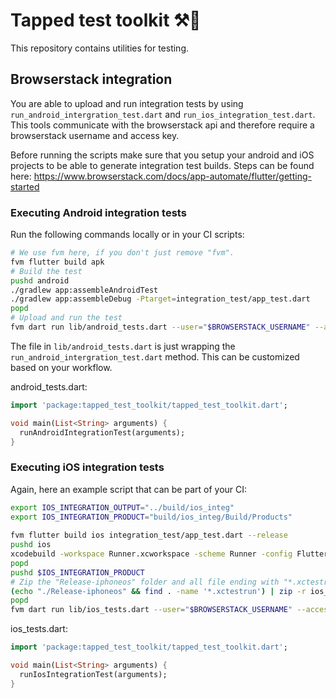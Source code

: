 # Tapped test toolkit ⚒️🧪

This repository contains utilities for testing.

## Browserstack integration

You are able to upload and run integration tests by using `run_android_intergration_test.dart` and `run_ios_integration_test.dart`. This tools communicate with the browserstack api and therefore require a browserstack username and access key.

Before running the scripts make sure that you setup your android and iOS projects to be able to generate integration test builds.
Steps can be found here: https://www.browserstack.com/docs/app-automate/flutter/getting-started


### Executing Android integration tests
Run the following commands locally or in your CI scripts:
```bash
# We use fvm here, if you don't just remove "fvm".
fvm flutter build apk
# Build the test
pushd android
./gradlew app:assembleAndroidTest
./gradlew app:assembleDebug -Ptarget=integration_test/app_test.dart
popd
# Upload and run the test
fvm dart run lib/android_tests.dart --user="$BROWSERSTACK_USERNAME" --accessKey="$BROWSERSTACK_ACCESS_KEY" --apk="../app/build/app/outputs/apk/debug/app-debug.apk" --testSuite="../app/build/app/outputs/apk/androidTest/debug/app-debug-androidTest.apk
```

The file in `lib/android_tests.dart` is just wrapping the `run_android_intergration_test.dart` method. This can be customized based on your workflow.


android_tests.dart:
```dart
import 'package:tapped_test_toolkit/tapped_test_toolkit.dart';

void main(List<String> arguments) {
  runAndroidIntegrationTest(arguments);
}
```

### Executing iOS integration tests

Again, here an example script that can be part of your CI:
```bash
export IOS_INTEGRATION_OUTPUT="../build/ios_integ"
export IOS_INTEGRATION_PRODUCT="build/ios_integ/Build/Products"
    
fvm flutter build ios integration_test/app_test.dart --release
pushd ios
xcodebuild -workspace Runner.xcworkspace -scheme Runner -config Flutter/Release.xcconfig -derivedDataPath $IOS_INTEGRATION_OUTPUT -sdk iphoneos build-for-testing -quiet
popd
pushd $IOS_INTEGRATION_PRODUCT
# Zip the "Release-iphoneos" folder and all file ending with "*.xctestrun" into "ios_tests.zip"
(echo "./Release-iphoneos" && find . -name '*.xctestrun') | zip -r ios_tests.zip -@
popd
fvm dart run lib/ios_tests.dart --user="$BROWSERSTACK_USERNAME" --accessKey="$BROWSERSTACK_ACCESS_KEY" --path="../app/$IOS_INTEGRATION_PRODUCT/ios_tests.zip"
```

ios_tests.dart:
```dart
import 'package:tapped_test_toolkit/tapped_test_toolkit.dart';

void main(List<String> arguments) {
  runIosIntegrationTest(arguments);
}
```

